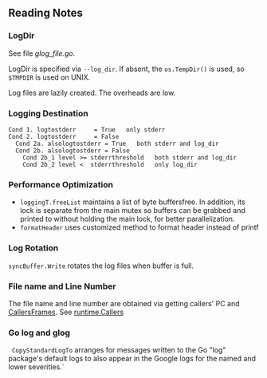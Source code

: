 ## Reading Notes

### LogDir

See file _glog_file.go_.

LogDir is specified via `--log_dir`. If absent, the `os.TempDir()` is used, so
`$TMPDIR` is used on UNIX.

Log files are lazily created. The overheads are low.

### Logging Destination

```
Cond 1. logtostderr     = True   only stderr
Cond 2. logtostderr     = False
  Cond 2a. alsologtostderr = True   both stderr and log_dir
  Cond 2b. alsologtostderr = False
    Cond 2b_1 level >= stderrthreshold   both stderr and log_dir
    Cond 2b_2 level <  stderrthreshold   only log_dir
```

### Performance Optimization

- `loggingT.freeList` maintains a list of byte buffersfree. In addition, its
  lock is separate from the main mutex so buffers can be grabbed and printed to
  without holding the main lock, for better parallelization.
- `formatHeader` uses customized method to format header instead of printf

### Log Rotation

`syncBuffer.Write` rotates the log files when buffer is full.

### File name and Line Number

The file name and line number are obtained via getting callers' PC and
[CallersFrames](https://golang.org/pkg/runtime/#CallersFrames). See
[runtime.Callers](https://golang.org/pkg/runtime/#Callers)

### Go log and glog

` CopyStandardLogTo` arranges for messages written to the Go "log" package's
default logs to also appear in the Google logs for the named and lower
severities.`
